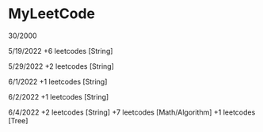# MyLeetCode
30/2000

5/19/2022
+6 leetcodes [String]

5/29/2022
+2 leetcodes [String]

6/1/2022
+1 leetcodes [String]

6/2/2022
+1 leetcodes [String]

6/4/2022
+2 leetcodes [String]
+7 leetcodes [Math/Algorithm]
+1 leetcodes [Tree]
